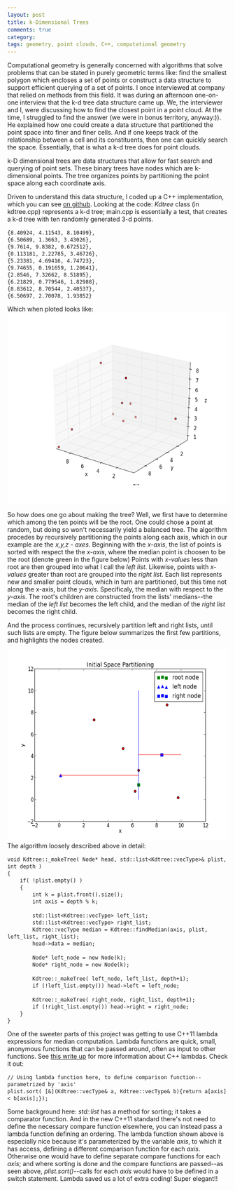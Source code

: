 ```yaml
---
layout: post
title: k-Dimensional Trees
comments: true
category: 
tags: geometry, point clouds, C++, computational geometry
---
```



<p>Computational geometry is generally concerned with algorithms that solve problems that can be stated in purely geometric terms like: find the smallest polygon which encloses a set of points or construct a data structure to support efficient querying of a set of points. I once interviewed at company that relied on methods from this field. It was during an afternoon one-on-one interview that the k-d tree data structure came up. We, the interviewer and I, were discussing how to find the closest point in a point cloud. At the time, I struggled to find the answer (we were in bonus territory, anyway:)). He explained how one could create a data structure that partitioned the point space into finer and finer cells. And if one keeps track of the relationship between a cell and its constituents, then one can quickly search the space. Essentially, that is what a k-d tree does for point clouds.</p>

<p>k-D dimensional trees are data structures that allow for fast search and querying of point sets. These binary trees have nodes which are k-dimensional points. The tree organizes points by partitioning the point space along each coordinate axis.</p> <!--more-->

<p>Driven to understand this data structure, I coded up a C++ implementation, which you can see <a href="https://github.com/arvsrao/K-d-Tree">on github</a>. Looking at the code: <em>Kdtree</em> class (in kdtree.cpp) represents a k-d tree; main.cpp is essentially a test, that creates a k-d tree with ten randomly generated 3-d points.</p>

<pre><code>{8.40924, 4.11543, 8.10499}, 
{6.50689, 1.3663, 3.43026}, 
{9.7614, 9.8382, 0.672512}, 
{0.113181, 2.22785, 3.46726}, 
{5.23381, 4.69416, 4.74723}, 
{9.74655, 0.191659, 1.20641}, 
{2.8546, 7.32662, 8.51895}, 
{6.21829, 0.779546, 1.82988}, 
{8.83612, 8.70544, 2.40537}, 
{6.50697, 2.70078, 1.93852} 
</code></pre>

<p>Which when ploted looks like: <a href="/assets/ten_points_kdtree.png"><img src="/assets/ten_points_kdtree.png" alt="ten_points_kdtree" width="580" height="435"/></a></p>

<p>So how does one go about making the tree? Well, we first have to determine which among the ten points will be the root. One could chose a point at random, but doing so won't necessarily yield a balanced tree. The algorithm procedes by recursively partitioning the points along each axis, which in our example are the <em>x,y,z - axes</em>. Beginning with the <em>x-axis</em>, the list of points is sorted with respect the the <em>x-axis</em>, where the median point is choosen to be the root (denote green in the figure below) Points with <em>x-values</em> less than root are then grouped into what I call the <em>left list</em>. Likewise, points with <em>x-values</em> greater than root are grouped into the <em>right list</em>. Each list represents new and smaller point clouds, which in turn are partitioned, but this time not along the x-axis, but the <em>y-axis</em>. Specificaly, the median with respect to the <em>y-axis</em>. The root's children are constructed from the lists' medians--the median of the <em>left list</em> becomes the left child, and the median of the <em>right list</em> becomes the right child.</p>

<p>And the process continues, recursively partition left and right lists, until such lists are empty. The figure below summarizes the first few partitions, and highlights the nodes created.</p>

<p><a href="/assets/inital_space_partition.png"><img src="/assets/inital_space_partition.png" alt="inital_space_partition" width="580" height="435"/></a> The algorithm loosely described above in detail:</p>

<pre><code>void Kdtree::_makeTree( Node* head, std::list&lt;Kdtree::vecType&gt;&amp; plist, int depth )
{   
    if( !plist.empty() ) 
    {
        int k = plist.front().size();
        int axis = depth % k;

        std::list&lt;Kdtree::vecType&gt; left_list;
        std::list&lt;Kdtree::vecType&gt; right_list;
        Kdtree::vecType median = Kdtree::findMedian(axis, plist, left_list, right_list); 
        head-&gt;data = median;

        Node* left_node = new Node(k);
        Node* right_node = new Node(k);

        Kdtree::_makeTree( left_node, left_list, depth+1);
        if (!left_list.empty()) head-&gt;left = left_node;

        Kdtree::_makeTree( right_node, right_list, depth+1);
        if (!right_list.empty()) head-&gt;right = right_node;
    }
} 
</code></pre>

<p>One of the sweeter parts of this project was getting to use C++11 lambda expressions for median computation. Lambda functions are quick, small, anonymous functions that can be passed around, often as input to other functions. See <a href="http://www.cprogramming.com/c++11/c++11-lambda-closures.html">this write up</a> for more information about C++ lambdas. Check it out:</p>

<pre><code>// Using lambda function here, to define comparison function--parametrized by 'axis'
plist.sort( [&amp;](Kdtree::vecType&amp; a, Kdtree::vecType&amp; b){return a[axis] &lt; b[axis];});
</code></pre>

<p>Some background here: <em>std::list</em> has a method for sorting; it takes a comparator function. And in the new C++11 standard there's not need to define the necessary compare function elsewhere, you can instead pass a lambda function defining an ordering. The lambda function shown above is especially nice because it's parameterized by the variable <em>axis</em>, to which it has access, defining a different comparison function for each <em>axis</em>. Otherwise one would have to define separate compare functions for each <em>axis</em>; and where sorting is done and the compare functions are passed--as seen above, <em>plist.sort()</em>--calls for each <em>axis</em> would have to be defined in a switch statement. Lambda saved us a lot of extra coding! Super elegant!!</p>
